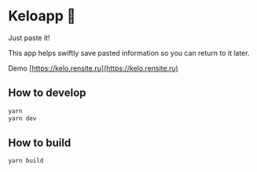 # Keloapp 💾

Just paste it!

This app helps swiftly save pasted information so you can return to it later.

Demo [https://kelo.rensite.ru](https://kelo.rensite.ru)

## How to develop

```sh
yarn
yarn dev
```

## How to build

```sh
yarn build
```
